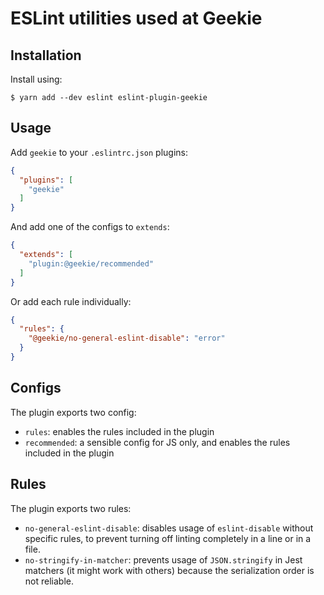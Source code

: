 # ESLint utilities used at Geekie

## Installation

Install using:

```
$ yarn add --dev eslint eslint-plugin-geekie
```

## Usage

Add `geekie` to your `.eslintrc.json` plugins:

<!-- prettier-ignore -->
```json
{
  "plugins": [
    "geekie"
  ]
}
```

And add one of the configs to `extends`:

<!-- prettier-ignore -->
```json
{
  "extends": [
    "plugin:@geekie/recommended"
  ]
}
```

Or add each rule individually:

<!-- prettier-ignore -->
```json
{
  "rules": {
    "@geekie/no-general-eslint-disable": "error"
  }
}
```

## Configs

The plugin exports two config:

- `rules`: enables the rules included in the plugin
- `recommended`: a sensible config for JS only, and enables the rules included in the plugin

## Rules

The plugin exports two rules:

- `no-general-eslint-disable`: disables usage of `eslint-disable` without specific rules, to prevent turning off linting completely in a line or in a file.
- `no-stringify-in-matcher`: prevents usage of `JSON.stringify` in Jest matchers (it might work with others) because the serialization order is not reliable.
